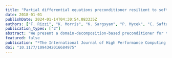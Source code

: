 ```yaml
---
title: "Partial differential equations preconditioner resilient to soft and hard faults"
date: 2018-01-01
publishDate: 2024-01-14T04:30:54.083335Z
authors: ["F. Rizzi", "K. Morris", "K. Sargsyan", "P. Mycek", "C. Safta", "O. Le Maı̂tre", "O. Knio", "B. Debusschere"]
publication_types: ["2"]
abstract: "We present a domain-decomposition-based preconditioner for the solution of partial differential equations (PDEs) that is resilient to both soft and hard faults. The algorithm reformulates the PDE as a sampling problem, followed by a solution update through data manipulation that is resilient to both soft and hard faults. This reformulation allows us to recast the problem as a set of independent tasks, and exploit data locality to reduce global communication. We discuss two different parallel implementations: (a) a single program multiple data (SPMD) version based on a one-to-one mapping between subdomain and MPI processes responsible for both state and computation; and (b) an asynchronous server–client implementation where all state information is held by the servers and clients are designed solely as computational units. We present a scalability comparison of both implementations under nominal conditions, showing efficiency within ~80% for up to 12,000 cores. We present a resilience analysis under different fault scenarios based on the server–client implementation. This framework provides resiliency to hard faults such that if a client crashes, it stops asking for work, and the servers simply distribute the work among all of the other clients alive. Erroneous subdomain solves (e.g. due to soft faults) appear as corrupted data, which is either rejected if that causes a task to fail, or is seamlessly filtered out during the regression stage through a suitable noise model. Three different types of faults are modeled: hard faults modeling nodes (or clients) crashing; soft faults occurring during the communication of the tasks between server and clients; and soft faults occurring during task execution. We demonstrate the resiliency of the approach for a 2D elliptic PDE, and explore the effect of the faults at various failure rates."
featured: false
publication: "*The International Journal of High Performance Computing Applications*"
doi: "10.1177/1094342016684975"
---
```


